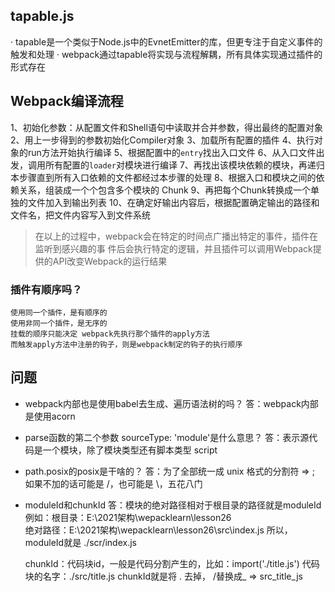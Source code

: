 ## tapable.js
  · tapable是一个类似于Node.js中的EvnetEmitter的库，但更专注于自定义事件的触发和处理
  · webpack通过tapable将实现与流程解耦，所有具体实现通过插件的形式存在

## Webpack编译流程
  1、初始化参数：从配置文件和Shell语句中读取并合并参数，得出最终的配置对象
  2、用上一步得到的参数初始化Compiler对象
  3、加载所有配置的插件
  4、执行对象的run方法开始执行编译
  5、根据配置中的`entry`找出入口文件
  6、从入口文件出发，调用所有配置的`loader`对模块进行编译
  7、再找出该模块依赖的模块，再递归本步骤直到所有入口依赖的文件都经过本步骤的处理
  8、根据入口和模块之间的依赖关系，组装成一个个包含多个模块的 Chunk
  9、再把每个Chunk转换成一个单独的文件加入到输出列表
  10、在确定好输出内容后，根据配置确定输出的路径和文件名，把文件内容写入到文件系统

  > 在以上的过程中，webpack会在特定的时间点广播出特定的事件，插件在监听到感兴趣的事
  件后会执行特定的逻辑，并且插件可以调用Webpack提供的API改变Webpack的运行结果

  ### 插件有顺序吗？
    使用同一个插件，是有顺序的
    使用非同一个插件，是无序的
    挂载的顺序只能决定 webpack先执行那个插件的apply方法
    而触发apply方法中注册的钩子，则是webpack制定的钩子的执行顺序



## 问题
  
  - webpack内部也是使用babel去生成、遍历语法树的吗？
    答：webpack内部是使用acorn

  - parse函数的第二个参数 sourceType: 'module'是什么意思？
    答：表示源代码是一个模块，除了模块类型还有脚本类型 script

  - path.posix的posix是干啥的？
    答：为了全部统一成 unix 格式的分割符 => \; 如果不加的话可能是 /，也可能是 \，五花八门

  - moduleId和chunkId
    答：模块的绝对路径相对于根目录的路径就是moduleId
    例如：根目录：E:\2021架构\wepacklearn\lesson26\
          绝对路径：E:\2021架构\wepacklearn\lesson26\src\index.js
    所以，moduleId就是 ./scr/index.js

    chunkId：代码块id，一般是代码分割产生的，比如：import('./title.js')
    代码块的名字：./src/title.js
    chunkId就是将 . 去掉， /替换成_  => src_title_js